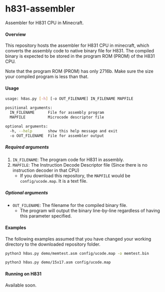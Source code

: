 # h831-assembler
Assembler for H831 CPU in Minecraft.

#### Overview

This repository hosts the assembler for H831 CPU in minecraft, which converts the assembly code to native binary file for H831. The compiled binary is expected to be stored in the program ROM (PROM) of the H831 CPU.

Note that the program ROM (PROM) has only 2716b. Make sure the size your compiled program is less than that.

#### Usage

```bash
usage: h8as.py [-h] [-o OUT_FILENAME] IN_FILENAME MAPFILE

positional arguments:
  IN_FILENAME      File for assembly program
  MAPFILE          Microcode descriptor file

optional arguments:
  -h, --help       show this help message and exit
  -o OUT_FILENAME  File for assembler output
```

##### Required arguments

1. `IN_FILENAME`: The program code for H831 in assembly.
2. `MAPFILE`: The Instruction Decode Descriptor file (Since there is no instruction decoder in that CPU)
	- If you download this repository, the `MAPFILE` would be `config/ucode.map`. It is a text file.

##### Optional arguments

- `OUT_FILENAME`: The filename for the compiled binary file.
	- The program will output the binary line-by-line regardless of having this parameter specified.

#### Examples

The following examples assumed that you have changed your working directory to the downloaded repository folder.

```bash
python3 h8as.py demo/memtest.asm config/ucode.map -o memtest.bin
```

```bash
python3 h8as.py demo/15x17.asm config/ucode.map
```

#### Running on H831

Available soon.





